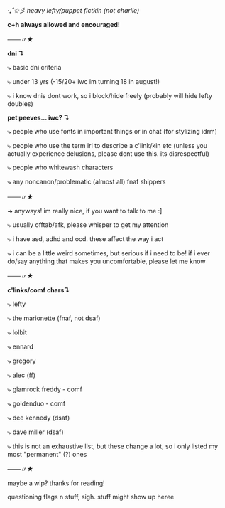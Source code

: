 *‧₊˚✩彡 heavy lefty/puppet fictkin (not charlie)*

**c+h always allowed and encouraged!**

───〃★

**dni ↴**

⤷ basic dni criteria

⤷ under 13 yrs (-15/20+ iwc im turning 18 in august!)

⤷ i know dnis dont work, so i block/hide freely (probably will hide lefty doubles)

**pet peeves... iwc? ↴**

⤷ people who use fonts in important things or in chat (for stylizing idrm)

⤷ people who use the term irl to describe a c'link/kin etc (unless you actually experience delusions, please dont use this. its disrespectful)

⤷ people who whitewash characters

⤷ any noncanon/problematic (almost all) fnaf shippers

───〃★

➜  anyways! im really nice, if you want to talk to me :]

⤷ usually offtab/afk, please whisper to get my attention

⤷ i have asd, adhd and ocd. these affect the way i act

⤷ i can be a little weird sometimes, but serious if i need to be! if i ever do/say anything that makes you uncomfortable, please let me know

───〃★

**c'links/comf chars↴**

⤷ lefty

⤷ the marionette (fnaf, not dsaf)

⤷ lolbit

⤷ ennard

⤷ gregory

⤷ alec (ff)

⤷ glamrock freddy - comf

⤷ goldenduo - comf

⤷ dee kennedy (dsaf)

⤷ dave miller (dsaf)

⤷ this is not an exhaustive list, but these change a lot, so i only listed my most "permanent" (?) ones

───〃★

maybe a wip? thanks for reading!

questioning flags n stuff, sigh. stuff might show up heree
